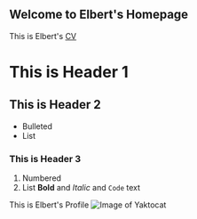 ## Welcome to Elbert's Homepage

This is Elbert's [CV](https://elbert-sun.github.io/my-website/asset/CV.pdf)

# This is Header 1

## This is Header 2
- Bulleted
- List

### This is Header 3

1. Numbered
2. List
**Bold** and _Italic_ and `Code` text

This is Elbert's Profile
![Image of Yaktocat](https://elbert-sun.github.io/my-website/images/Sun.jpg)
